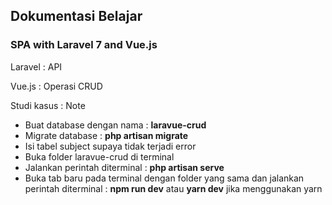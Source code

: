 <h2>Dokumentasi Belajar</h2>
<h3>SPA with Laravel 7 and Vue.js</h3>
<p>Laravel : API</p>
<p>Vue.js : Operasi CRUD</p>
<p>Studi kasus : Note</p>
<ul>
    <li>Buat database dengan nama : <b>laravue-crud</b></li>
    <li>Migrate database : <b>php artisan migrate</b></li>
    <li>Isi tabel subject supaya tidak terjadi error</li>
    <li>Buka folder laravue-crud di terminal</li>
    <li>Jalankan perintah diterminal : <b>php artisan serve</b></li>
    <li>Buka tab baru pada terminal dengan folder yang sama dan jalankan perintah diterminal : <b>npm run dev</b> atau <b>yarn dev</b> jika menggunakan yarn</li>
</ul>